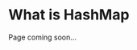[comment]: metadata=
[comment]: keywords=
[comment]: robots=
<h1>What is HashMap</h1>
<p>Page coming soon...</p>
